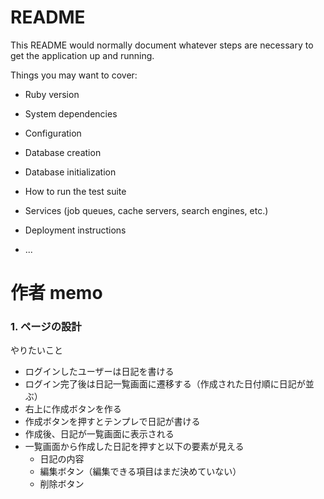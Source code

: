 # README

This README would normally document whatever steps are necessary to get the
application up and running.

Things you may want to cover:

- Ruby version

- System dependencies

- Configuration

- Database creation

- Database initialization

- How to run the test suite

- Services (job queues, cache servers, search engines, etc.)

- Deployment instructions

- ...

# 作者 memo

### 1. ページの設計

やりたいこと

- ログインしたユーザーは日記を書ける
- ログイン完了後は日記一覧画面に遷移する（作成された日付順に日記が並ぶ）
- 右上に作成ボタンを作る
- 作成ボタンを押すとテンプレで日記が書ける
- 作成後、日記が一覧画面に表示される
- 一覧画面から作成した日記を押すと以下の要素が見える
  - 日記の内容
  - 編集ボタン（編集できる項目はまだ決めていない）
  - 削除ボタン
